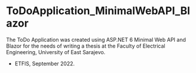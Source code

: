 # ToDoApplication_MinimalWebAPI_Blazor
The ToDo Application was created using ASP.NET 6 Minimal Web API and Blazor for the needs of writing a thesis at the Faculty of Electrical Engineering, University of East Sarajevo.
- ETFIS, September 2022.
